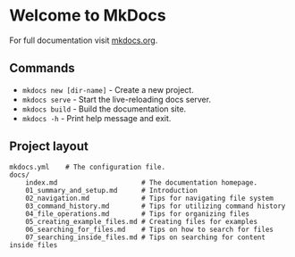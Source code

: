 # Welcome to MkDocs

For full documentation visit [mkdocs.org](https://www.mkdocs.org).

## Commands

* `mkdocs new [dir-name]` - Create a new project.
* `mkdocs serve` - Start the live-reloading docs server.
* `mkdocs build` - Build the documentation site.
* `mkdocs -h` - Print help message and exit.

## Project layout

    mkdocs.yml    # The configuration file.
    docs/
        index.md                     # The documentation homepage.
        01_summary_and_setup.md      # Introduction
        02_navigation.md             # Tips for navigating file system
        03_command_history.md        # Tips for utilizing command history
        04_file_operations.md        # Tips for organizing files
        05_creating_example_files.md # Creating files for examples
        06_searching_for_files.md    # Tips on how to search for files
        07_searching_inside_files.md # Tips on searching for content inside files
